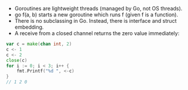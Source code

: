 - Goroutines are lightweight threads (managed by Go, not OS threads).
- go f(a, b) starts a new goroutine which runs f (given f is a function).
- There is no subclassing in Go. Instead, there is interface and struct embedding.
- A receive from a closed channel returns the zero value immediately:

```go
var c = make(chan int, 2)
c <- 1
c <- 2
close(c)
for i := 0; i < 3; i++ {
    fmt.Printf("%d ", <-c) 
}
// 1 2 0
```